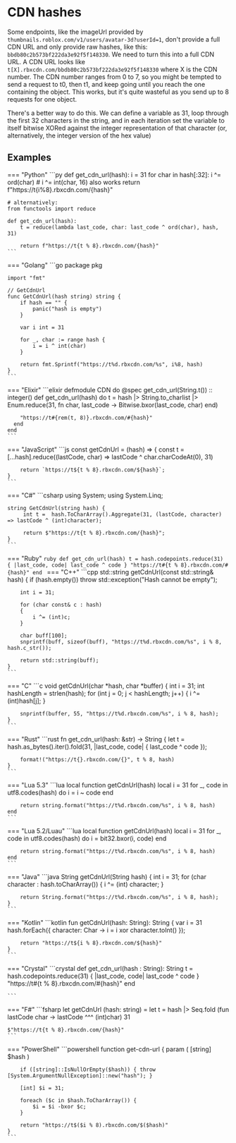 # CDN hashes
Some endpoints, like the imageUrl provided by `thumbnails.roblox.com/v1/users/avatar-3d?userId=1`, don't provide a full
CDN URL and only provide raw hashes, like this: `bbdb80c2b573bf222da3e92f5f148330`.
We need to turn this into a full CDN URL. 
A CDN URL looks like `t[X].rbxcdn.com/bbdb80c2b573bf222da3e92f5f148330` where X is the CDN number.
The CDN number ranges from 0 to 7, so you might be tempted to send a request to t0, then t1, and keep going until you
reach the one containing the object. This works, but it's quite wasteful as you send up to 8 requests for one object.

There's a better way to do this. We can define a variable as 31, loop through the first 32 characters in the string,
and in each iteration set the variable to itself bitwise XORed against the integer representation of that character 
(or, alternatively, the integer version of the hex value)

## Examples

=== "Python"
    ```py
    def get_cdn_url(hash):
    i = 31
    for char in hash[:32]:
        i ^= ord(char)  # i ^= int(char, 16) also works
    return f"https://t{i%8}.rbxcdn.com/{hash}"

    # alternatively:
    from functools import reduce
    
    def get_cdn_url(hash):
        t = reduce(lambda last_code, char: last_code ^ ord(char), hash, 31)
        
        return f"https://t{t % 8}.rbxcdn.com/{hash}"
    ```
=== "Golang"
    ```go
	package pkg

	import "fmt"

	// GetCdnUrl
	func GetCdnUrl(hash string) string {
		if hash == "" {
			panic("hash is empty")
		}

		var i int = 31

		for _, char := range hash {
			i = i ^ int(char)
		}

		return fmt.Sprintf("https://t%d.rbxcdn.com/%s", i%8, hash)
	}
    ```
=== "Elixir"
    ```elixir
    defmodule CDN do
      @spec get_cdn_url(String.t()) :: integer()
      def get_cdn_url(hash) do
        t = hash
        |> String.to_charlist
        |> Enum.reduce(31, fn char, last_code -> Bitwise.bxor(last_code, char) end)

        "https://t#{rem(t, 8)}.rbxcdn.com/#{hash}"
      end
    end
    ```
=== "JavaScript"
    ```js
    const getCdnUrl = (hash) => {
        const t = [...hash].reduce((lastCode, char) => lastCode ^ char.charCodeAt(0), 31)
    
        return `https://t${t % 8}.rbxcdn.com/${hash}`;
    }
    ```
=== "C#"
    ```csharp
    using System;
    using System.Linq;
    
    string GetCdnUrl(string hash) {
         int t =  hash.ToCharArray().Aggregate(31, (lastCode, character) => lastCode ^ (int)character);
     
         return $"https://t{t % 8}.rbxcdn.com/{hash}";
    }
    ```
=== "Ruby"
    ```ruby
    def get_cdn_url(hash)
      t = hash.codepoints.reduce(31) { |last_code, code| last_code ^ code }
      "https://t#{t % 8}.rbxcdn.com/#{hash}"
    end
    ```
=== "C++"
    ```cpp
    std::string getCdnUrl(const std::string& hash)
    {
        if (hash.empty()) throw std::exception("Hash cannot be empty");
    
        int i = 31;
    
        for (char const& c : hash)
        {
            i ^= (int)c;
        }
    
        char buff[100];
        snprintf(buff, sizeof(buff), "https://t%d.rbxcdn.com/%s", i % 8, hash.c_str());
    
        return std::string(buff);
    }
    ```
=== "C"
    ```c
    void getCdnUrl(char *hash, char *buffer) {
        int i = 31;
        int hashLength = strlen(hash);
        for (int j = 0; j < hashLength; j++) {
            i ^= (int)hash[j];
        }
    
        snprintf(buffer, 55, "https://t%d.rbxcdn.com/%s", i % 8, hash);
    }
    ```
=== "Rust"
    ```rust
    fn get_cdn_url(hash: &str) -> String {
        let t = hash.as_bytes().iter().fold(31, |last_code, code| {
            last_code ^ code
        });
        
        format!("https://t{}.rbxcdn.com/{}", t % 8, hash)
    }
    ```
=== "Lua 5.3"
    ```lua
    local function getCdnUrl(hash)
        local i = 31
        for _, code in utf8.codes(hash) do
            i = i ~ code
        end
    
        return string.format("https://t%d.rbxcdn.com/%s", i % 8, hash)
    end
    ```
=== "Lua 5.2/Luau"
    ```lua
    local function getCdnUrl(hash)
        local i = 31
        for _, code in utf8.codes(hash) do
            i = bit32.bxor(i, code)
        end
    
        return string.format("https://t%d.rbxcdn.com/%s", i % 8, hash)
    end
    ```
=== "Java"
    ```java
    String getCdnUrl(String hash) {
        int i = 31;
        for (char character : hash.toCharArray()) {
            i ^= (int) character;
        }
            
        return String.format("https://t%d.rbxcdn.com/%s", i % 8, hash);
    }
    ```
=== "Kotlin"
    ```kotlin
    fun getCdnUrl(hash: String): String {
        var i = 31
        hash.forEach({ character: Char ->
            i = i xor character.toInt()
        });
        
        return "https://t${i % 8}.rbxcdn.com/${hash}"
    }
    ```
=== "Crystal"
    ```crystal
    def get_cdn_url(hash : String): String
      t = hash.codepoints.reduce(31) { |last_code, code| last_code ^ code }
      "https://t#{t % 8}.rbxcdn.com/#{hash}"
    end
    
    ```
=== "F#"
    ```fsharp
    let getCdnUrl (hash: string) =
    let t = hash |> Seq.fold (fun lastCode char -> lastCode ^^^ (int)char) 31
    
    $"https://t{t % 8}.rbxcdn.com/{hash}"
    ```
=== "PowerShell"
    ```powershell
    function get-cdn-url {
        param (
            [string] $hash
        )
        
        if ([string]::IsNullOrEmpty($hash)) { throw [System.ArgumentNullException]::new("hash"); }
    
        [int] $i = 31;
    
        foreach ($c in $hash.ToCharArray()) {
            $i = $i -bxor $c;
        }
    
        return "https://t$($i % 8).rbxcdn.com/$($hash)"
    }
    ```
